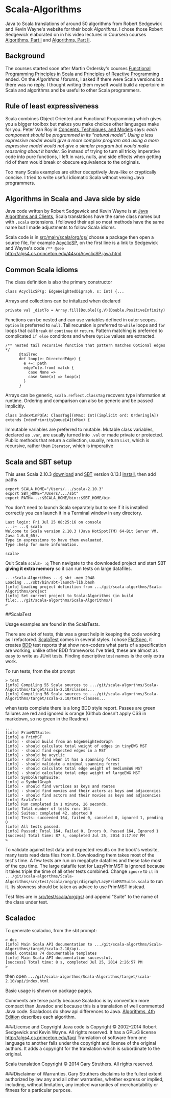 # Scala-Algorithms

Java to Scala translations of around 50 algorithms from Robert Sedgewick and Kevin Wayne's website for their book _Algorithms_. I chose those Robert Sedgewick elaborated on in his video lectures in Coursera courses [Algorithms, Part I](https://www.coursera.org/course/algs4partI) and [Algorithms, Part II](https://www.coursera.org/course/algs4partII).

## Background

The courses started soon after Martin Ordersky's courses [Functional Programming Principles in Scala](https://class.coursera.org/progfun-003) and [Principles of Reactive Programming](https://class.coursera.org/reactive-001) ended. On the _Algorithms I_ forums, I asked if there were Scala versions but there was no reply. I thought writing them myself would build a repertoire in Scala and algorithms and be useful to other Scala programmers.

## Rule of least expressiveness

Scala combines Object Oriented and Functional Programming which gives you a bigger toolbox but makes you make choices other languages make for you. Peter Van Roy in [Concepts, Techniques, and Models](http://www.info.ucl.ac.be/~pvr/book.html) says: _each component should be programmed in its "natural model". Using a less expressive model would give a more complex program and using a more expressive model would not give a simpler program but would make reasoning about it harder._ So instead of trying to turn all tricky imperative code into pure functions, I left in vars, nulls, and side effects when getting rid of them would break or obscure equivalence to the originals.

Too many Scala examples are either deceptively Java-like or cryptically concise. I tried to write useful idiomatic Scala without vexing Java programmers.

## Algorithms in Scala and Java side by side

Java code written by Robert Sedgewick and Kevin Wayne is at [Java Algorithms and Clients](http://algs4.cs.princeton.edu/code/), Scala translations have the same class names but with `.scala` extensions. I followed their api so most methods have the same name but I made adjustments to follow Scala idioms.

Scala code is in [src/main/scala/org/gs/](https://github.com/garyaiki/Scala-Algorithms/tree/master/src/main/scala/org/gs) choose a package then open a source file, for example [AcyclicSP](https://github.com/garyaiki/Scala-Algorithms/blob/master/src/main/scala/org/gs/digraph/AcyclicSP.scala), on the first line is a link to Sedgewick and Wayne's code `/** @see` <http://algs4.cs.princeton.edu/44sp/AcyclicSP.java.html>

## Common Scala idioms

The class definition is also the primary constructor
```
class AcyclicSP(g: EdgeWeightedDigraph, s: Int) {...
```

Arrays and collections can be initalized when declared
```
private val _distTo = Array.fill[Double](g.V)(Double.PositiveInfinity)
```

Functions can be nested and can use variables defined in outer scopes. `Option` is preferred to `null`. Tail recursion is preferred to `while` loops and `for` loops that call `break` or `continue` or `return`. Pattern matching is preferred to complicated `if else` conditions and where `Option` values are extracted.
```
/** nested tail recursive function that pattern matches Optional edges */
      @tailrec
      def loop(e: DirectedEdge) {
        e +=: path
        edgeTo(e.from) match {
          case None =>
          case Some(x) => loop(x)
        }
      }
```

Arrays can be generic, `scala.reflect.ClassTag` recovers type information at runtime. Ordering and comparison can also be generic and be passed implicitly. 
 ```
 class IndexMinPQ[A: ClassTag](nMax: Int)(implicit ord: Ordering[A]) extends IndexPriorityQueue[A](nMax) {
  ```
Immutable variables are preferred to mutable. Mutable class variables, declared as `.var`, are usually turned into `.val` or made private or protected. Public methods that return a collection, usually, return `List`, which is recursive, rather than `Iterator`, which is imperative

## Scala and SBT setup

This uses Scala 2.10.3 [download](http://www.scala-lang.org/download/2.10.3.html) and [SBT](http://www.scala-sbt.org/0.13.1/docs/index.html) version 0.13.1 [install](http://www.scala-sbt.org/0.13.1/docs/Getting-Started/Setup.html#installing-sbt), then add paths
```
export SCALA_HOME="/Users/.../scala-2.10.3"
export SBT_HOME="/Users/.../sbt"
export PATH=...:$SCALA_HOME/bin::$SBT_HOME/bin
```

You don't need to launch Scala separately but to see if it is installed correctly you can launch it in a Terminal window in any directory.

```
Last login: Fri Jul 25 08:25:16 on console
...:~ ...$ scala
Welcome to Scala version 2.10.3 (Java HotSpot(TM) 64-Bit Server VM, Java 1.6.0_65).
Type in expressions to have them evaluated.
Type :help for more information.

scala> 
```

Quit Scala `scala> :q` Then navigate to the downloaded project and start SBT **giving it extra memory** so it can run tests on large datafiles.

```
...:Scala-Algorithms ...$ sbt -mem 2048
Loading .../sbt/bin/sbt-launch-lib.bash
[info] Loading project definition from .../git/scala-algorthms/Scala-Algorithms/project
[info] Set current project to Scala-Algorithms (in build file:.../git/scala-algorthms/Scala-Algorithms/)
> 
```

##ScalaTest

Usage examples are found in the ScalaTests.

There are _a lot_ of tests, this was a great help in keeping the code working as I refactored. [ScalaTest](http://www.scalatest.org) comes in several styles. I chose [FlatSpec](http://www.scalatest.org/user_guide/selecting_a_style), it creates [BDD](http://dannorth.net/introducing-bdd/) test reports that show non-coders what parts of a specification are working, unlike other BDD frameworks I've tried, these are almost as easy to write as JUnit tests. Finding descriptive test names is the only extra work.

To run tests, from the sbt prompt
```
> test
[info] Compiling 55 Scala sources to .../git/scala-algorthms/Scala-Algorithms/target/scala-2.10/classes...
[info] Compiling 56 Scala sources to .../git/scala-algorthms/Scala-Algorithms/target/scala-2.10/test-classes...
```
when tests complete there is a long BDD style report. Passes are green failures are red and ignored is orange (Github doesn't apply CSS in markdown, so no green in the Readme)
```
...
[info] PrimMSTSuite:
[info] a PrimMST
[info] - should build from an EdgeWeightedGraph
[info] - should calculate total weight of edges in tinyEWG MST
[info] - should find expected edges in a MST
[info] - should be acyclic
[info] - should find when it has a spanning forest
[info] - should validate a minimal spanning forest
[info] - should calculate total edge weight of mediumEWG MST
[info] - should calculate total edge weight of largeEWG MST
[info] SymbolGraphSuite:
[info] a SymbolGraph
[info] - should find vertices as keys and routes
[info] - should find movies and their actors as keys and adjacencies
[info] - should find actors and their movies as keys and adjacencies
[info] ScalaTest
[info] Run completed in 1 minute, 26 seconds.
[info] Total number of tests run: 164
[info] Suites: completed 42, aborted 0
[info] Tests: succeeded 164, failed 0, canceled 0, ignored 1, pending 0
[info] All tests passed.
[info] Passed: Total 164, Failed 0, Errors 0, Passed 164, Ignored 1
[success] Total time: 87 s, completed Jul 25, 2014 3:17:07 PM
> 
```
To validate against test data and expected results on the book's website, many tests read data files from it. Downloading them takes most of the test's time. A few tests are run on megabyte datafiles and these take most of the cpu time. The large datafile test for LazyPrimMST is ignored because it takes triple the time of all other tests combined. Change `ignore` to `it` 
in `.../git/scala-algorthms/Scala-Algorithms/src/test/scala/org/gs/digraph/LazyPrimMSTSuite.scala`
to run it. Its slowness should be taken as advice to use PrimMST instead.

Test files are in [src/test/scala/org/gs/](https://github.com/garyaiki/Scala-Algorithms/tree/master/src/test/scala/org/gs) and append "Suite" to the name of the class under test.

## Scaladoc


To generate scaladoc, from the sbt prompt:
```
> doc
[info] Main Scala API documentation to .../git/scala-algorthms/Scala-Algorithms/target/scala-2.10/api...
model contains 74 documentable templates
[info] Main Scala API documentation successful.
[success] Total time: 8 s, completed Jul 25, 2014 2:26:57 PM
> 
```

then open 
`.../git/scala-algorthms/Scala-Algorithms/target/scala-2.10/api/index.html`

Basic usage is shown on package pages.

Comments are terse partly because Scaladoc is by convention more compact than Javadoc and because this is a translation of well commented Java code. Scaladocs do show api differences to Java. [Algorithms, 4th Edition](http://algs4.cs.princeton.edu/home/) describes each algorithm.

###License and Copyright
Java code is Copyright © 2002–2014 Robert Sedgewick and Kevin Wayne. All rights reserved. It has a GPLv3 license <http://algs4.cs.princeton.edu/faq/> Translation of software from one language to another falls under the copyright and license of the original authors. It adds a copyright for the translation which is subordinate to the original.

Scala translation Copyright © 2014 Gary Struthers. All rights reserved.

###Disclaimer of Warranties.
Gary Struthers disclaims to the fullest extent authorized by law any and all other warranties, whether express or implied, including, without limitation, any implied warranties of merchantability or fitness for a particular purpose.

